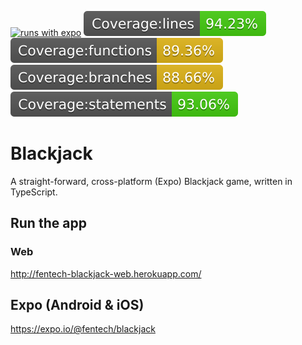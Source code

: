 [![runs with expo](https://img.shields.io/badge/Runs%20with%20Expo-4630EB.svg?style=flat-square&logo=EXPO&labelColor=f3f3f3&logoColor=000)](https://expo.io/@fentech/blackjack)
![Coverage lines](./badges/badge-lines.svg)
![Coverage functions](./badges/badge-functions.svg)
![Coverage branches](./badges/badge-branches.svg)
![Coverage statements](./badges/badge-statements.svg)

# Blackjack

A straight-forward, cross-platform (Expo) Blackjack game, written in TypeScript.

## Run the app

### Web

http://fentech-blackjack-web.herokuapp.com/

## Expo (Android & iOS)

https://expo.io/@fentech/blackjack

